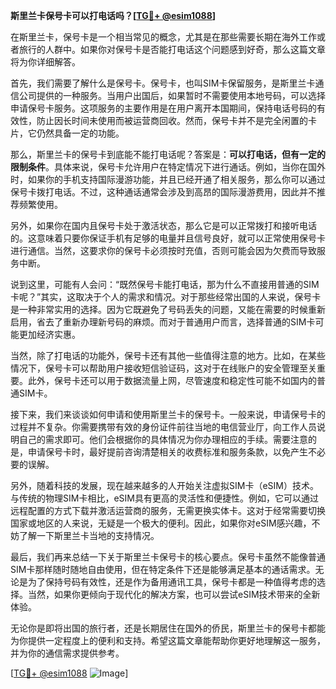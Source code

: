 **斯里兰卡保号卡可以打电话吗？[[TG💪+ @esim1088](https://t.me/s/esim1088)]**

在斯里兰卡，保号卡是一个相当常见的概念，尤其是在那些需要长期在海外工作或者旅行的人群中。如果你对保号卡是否能打电话这个问题感到好奇，那么这篇文章将为你详细解答。

首先，我们需要了解什么是保号卡。保号卡，也叫SIM卡保留服务，是斯里兰卡通信公司提供的一种服务。当用户出国后，如果暂时不需要使用本地号码，可以选择申请保号卡服务。这项服务的主要作用是在用户离开本国期间，保持电话号码的有效性，防止因长时间未使用而被运营商回收。然而，保号卡并不是完全闲置的卡片，它仍然具备一定的功能。

那么，斯里兰卡的保号卡到底能不能打电话呢？答案是：**可以打电话，但有一定的限制条件**。具体来说，保号卡允许用户在特定情况下进行通话。例如，当你在国外时，如果你的手机支持国际漫游功能，并且已经开通了相关服务，那么你可以通过保号卡拨打电话。不过，这种通话通常会涉及到高昂的国际漫游费用，因此并不推荐频繁使用。

另外，如果你在国内且保号卡处于激活状态，那么它是可以正常拨打和接听电话的。这意味着只要你保证手机有足够的电量并且信号良好，就可以正常使用保号卡进行通信。当然，这要求你的保号卡必须按时充值，否则可能会因为欠费而导致服务中断。

说到这里，可能有人会问：“既然保号卡能打电话，那为什么不直接用普通的SIM卡呢？”其实，这取决于个人的需求和情况。对于那些经常出国的人来说，保号卡是一种非常实用的选择。因为它既避免了号码丢失的问题，又能在需要的时候重新启用，省去了重新办理新号码的麻烦。而对于普通用户而言，选择普通的SIM卡可能更加经济实惠。

当然，除了打电话的功能外，保号卡还有其他一些值得注意的地方。比如，在某些情况下，保号卡可以帮助用户接收短信验证码，这对于在线账户的安全管理至关重要。此外，保号卡还可以用于数据流量上网，尽管速度和稳定性可能不如国内的普通SIM卡。

接下来，我们来谈谈如何申请和使用斯里兰卡的保号卡。一般来说，申请保号卡的过程并不复杂。你需要携带有效的身份证件前往当地的电信营业厅，向工作人员说明自己的需求即可。他们会根据你的具体情况为你办理相应的手续。需要注意的是，申请保号卡时，最好提前咨询清楚相关的收费标准和服务条款，以免产生不必要的误解。

另外，随着科技的发展，现在越来越多的人开始关注虚拟SIM卡（eSIM）技术。与传统的物理SIM卡相比，eSIM具有更高的灵活性和便捷性。例如，它可以通过远程配置的方式下载并激活运营商的服务，无需更换实体卡。这对于经常需要切换国家或地区的人来说，无疑是一个极大的便利。因此，如果你对eSIM感兴趣，不妨了解一下斯里兰卡当地的支持情况。

最后，我们再来总结一下关于斯里兰卡保号卡的核心要点。保号卡虽然不能像普通SIM卡那样随时随地自由使用，但在特定条件下还是能够满足基本的通话需求。无论是为了保持号码有效性，还是作为备用通讯工具，保号卡都是一种值得考虑的选择。当然，如果你更倾向于现代化的解决方案，也可以尝试eSIM技术带来的全新体验。

无论你是即将出国的旅行者，还是长期居住在国外的侨民，斯里兰卡的保号卡都能为你提供一定程度上的便利和支持。希望这篇文章能帮助你更好地理解这一服务，并为你的通信需求提供参考。

[[TG💪+ @esim1088](https://t.me/s/esim1088) ![Image](https://i.postimg.cc/4NQfJmqS/Snipaste-2025-05-13-00-14-12.png)]